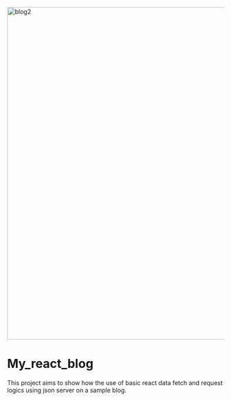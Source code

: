 
<img width="772" alt="blog2" src="https://github.com/harryudi/My_react_blog/assets/111028346/ce73dd65-2623-4891-9fcb-829302d5c0e9">

# My_react_blog
This project aims to show how the use of basic react data fetch and request logics using json server on a sample blog.
